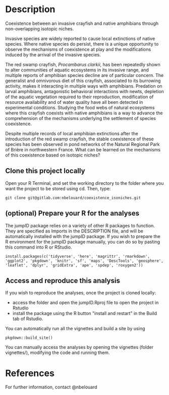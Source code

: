 # Description

Coexistence between an invasive crayfish and native amphibians through non-overlapping isotopic niches. 

Invasive species are widely reported to cause local extinctions of native species. Where native species do persist, there is a unique opportunity to observe the mechanisms of coexistence at play and the modifications induced by the arrival of the invasive species.

The red swamp crayfish, _Procambarus clarkii_, has been repeatedly shown to alter communities of aquatic ecosystems in its invasive range, and multiple reports of amphibian species decline are of particular concern. The generalist and omnivorous diet of this crayfish, associated to its burrowing activity, makes it interacting in multiple ways with amphibians. Predation on larval amphibians, antagonistic behavioral interactions with newts, depletion of the aquatic vegetation required to their reproduction, modification of resource availability and of water quality have all been detected in experimental conditions. Studying the food webs of natural ecosystems where this crayfish coexists with native amphibians is a way to advance the comprehension of the mechanisms underlying the settlement of species coexistence. 

Despite multiple records of local amphibian extinctions after the introduction of the red swamp crayfish, the stable coexistence of these species has been observed in pond networks of the Natural Regional Park of Brière in northwestern France. What can be learned on the mechanisms of this coexistence based on isotopic niches?


## Clone this project locally

Open your R Terminal, and set the working directory to the folder where you want the project to be stored using cd. Then, type:

```
git clone git@gitlab.com:nbelouard/coexistence_isoniches.git
```

## (optional) Prepare your R for the analyses

The jumpID package relies on a variety of other R packages to function. They are specified as Imports in the DESCRIPTION file, and will be automatically installed with the jumpID package. If you wish to prepare the R environment for the jumpID package manually, you can do so by pasting this command into R or RStudio.

```
install.packages(c('tidyverse', 'here', 'magrittr', 'rmarkdown', 'ggplot2', 'pkgdown', 'knitr', 'sf', 'maps', 'DescTools', 'geosphere', 'leaflet', 'dplyr', 'gridExtra', 'ape', 'spdep', 'roxygen2'))
```

## Access and reproduce this analysis

If you wish to reproduce the analyses, once the project is cloned locally:
- access the folder and open the jumpID.Rproj file to open the project in Rstudio
- install the package using the R button "install and restart" in the Build tab of Rstudio. 

You can automatically run all the vignettes and build a site by using 
```
pkgdown::build_site()
```

You can manually access the analyses by opening the vignettes (folder vignettes/), modifying the code and running them.

# References

For further information, contact @nbelouard

